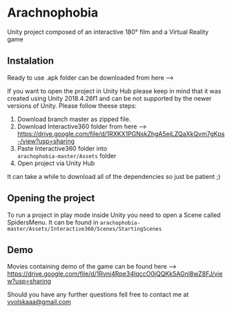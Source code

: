 # Arachnophobia
Unity project composed of an interactive 180° film and a Virtual Reality game

## Instalation
Ready to use .apk folder can be downloaded from here --> 

If you want to open the project in Unity Hub please keep in mind that it was created using Unity 2018.4.26f1 and can be not supported by the newer versions of Unity. Please follow theese steps:

1. Download branch master as zipped file. 
2. Download Interactive360 folder from here --> https://drive.google.com/file/d/1RXKX1PGNskZhgA5ejLZQaXkQvm7gKps-/view?usp=sharing   
3. Paste Interactive360 folder into   
```arachophobia-master/Assets``` folder
4. Open project via Unity Hub

It can take a while to download all of the dependencies so just be patient ;)

## Opening the project
To run a project in play mode inside Unity you need to open a Scene called SpidersMenu. It can be found in ```arachophobia-master/Assets/Interactive360/Scenes/StartingScenes```

## Demo
Movies containing demo of the game can be found here --> https://drive.google.com/file/d/1Rvni4Rpe34IqccO0jQQKk5AGnl8wZ8FJ/view?usp=sharing

Should you have any further questions fell free to contact me at vvolskaaa@gmail.com
